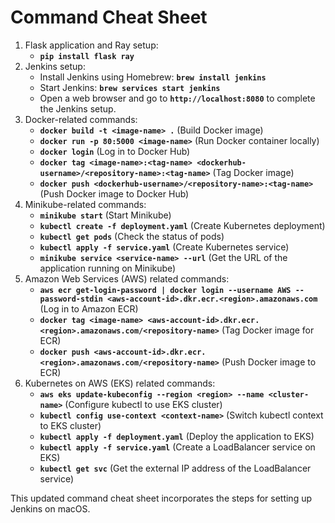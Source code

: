 # Command Cheat Sheet

1. Flask application and Ray setup:
    - **`pip install flask ray`**
2. Jenkins setup:
    - Install Jenkins using Homebrew: **`brew install jenkins`**
    - Start Jenkins: **`brew services start jenkins`**
    - Open a web browser and go to **`http://localhost:8080`** to complete the Jenkins setup.
3. Docker-related commands:
    - **`docker build -t <image-name> .`** (Build Docker image)
    - **`docker run -p 80:5000 <image-name>`** (Run Docker container locally)
    - **`docker login`** (Log in to Docker Hub)
    - **`docker tag <image-name>:<tag-name> <dockerhub-username>/<repository-name>:<tag-name>`** (Tag Docker image)
    - **`docker push <dockerhub-username>/<repository-name>:<tag-name>`** (Push Docker image to Docker Hub)
4. Minikube-related commands:
    - **`minikube start`** (Start Minikube)
    - **`kubectl create -f deployment.yaml`** (Create Kubernetes deployment)
    - **`kubectl get pods`** (Check the status of pods)
    - **`kubectl apply -f service.yaml`** (Create Kubernetes service)
    - **`minikube service <service-name> --url`** (Get the URL of the application running on Minikube)
5. Amazon Web Services (AWS) related commands:
    - **`aws ecr get-login-password | docker login --username AWS --password-stdin <aws-account-id>.dkr.ecr.<region>.amazonaws.com`** (Log in to Amazon ECR)
    - **`docker tag <image-name> <aws-account-id>.dkr.ecr.<region>.amazonaws.com/<repository-name>`** (Tag Docker image for ECR)
    - **`docker push <aws-account-id>.dkr.ecr.<region>.amazonaws.com/<repository-name>`** (Push Docker image to ECR)
6. Kubernetes on AWS (EKS) related commands:
    - **`aws eks update-kubeconfig --region <region> --name <cluster-name>`** (Configure kubectl to use EKS cluster)
    - **`kubectl config use-context <context-name>`** (Switch kubectl context to EKS cluster)
    - **`kubectl apply -f deployment.yaml`** (Deploy the application to EKS)
    - **`kubectl apply -f service.yaml`** (Create a LoadBalancer service on EKS)
    - **`kubectl get svc`** (Get the external IP address of the LoadBalancer service)

This updated command cheat sheet incorporates the steps for setting up Jenkins on macOS.